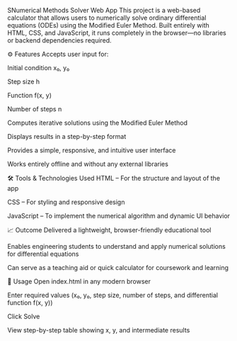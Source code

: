  SNumerical Methods Solver Web App
This project is a web-based calculator that allows users to numerically solve ordinary differential equations (ODEs) using the Modified Euler Method. Built entirely with HTML, CSS, and JavaScript, it runs completely in the browser—no libraries or backend dependencies required.

⚙️ Features
Accepts user input for:

Initial condition x₀, y₀

Step size h

Function f(x, y)

Number of steps n

Computes iterative solutions using the Modified Euler Method

Displays results in a step-by-step format

Provides a simple, responsive, and intuitive user interface

Works entirely offline and without any external libraries

🛠️ Tools & Technologies Used
HTML – For the structure and layout of the app

CSS – For styling and responsive design

JavaScript – To implement the numerical algorithm and dynamic UI behavior

📈 Outcome
Delivered a lightweight, browser-friendly educational tool

Enables engineering students to understand and apply numerical solutions for differential equations

Can serve as a teaching aid or quick calculator for coursework and learning

🧪 Usage
Open index.html in any modern browser

Enter required values (x₀, y₀, step size, number of steps, and differential function f(x, y))

Click Solve

View step-by-step table showing x, y, and intermediate results
